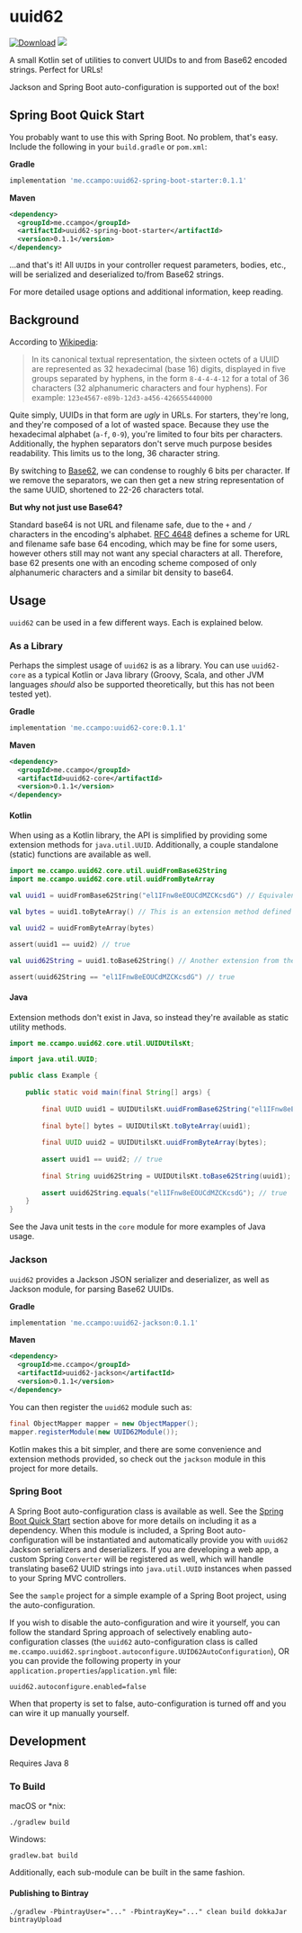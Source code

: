 # uuid62

[![Download](https://api.bintray.com/packages/ccampo133/public/uuid62/images/download.svg)](https://bintray.com/ccampo133/public/uuid62/_latestVersion)
[![](https://github.com/ccampo133/uuid62/workflows/Build%20master/badge.svg)](https://github.com/{owner}/{repo}/actions) 

A small Kotlin set of utilities to convert UUIDs to and from Base62 encoded strings. Perfect for URLs!

Jackson and Spring Boot auto-configuration is supported out of the box!

## Spring Boot Quick Start

You probably want to use this with Spring Boot. No problem, that's easy. Include the following in your `build.gradle` 
or `pom.xml`:

**Gradle**

```groovy
implementation 'me.ccampo:uuid62-spring-boot-starter:0.1.1'
```

**Maven**

```xml
<dependency>
  <groupId>me.ccampo</groupId>
  <artifactId>uuid62-spring-boot-starter</artifactId>
  <version>0.1.1</version>
</dependency>
```

...and that's it! All `UUID`s in your controller request parameters, bodies, etc., will be serialized and deserialized 
to/from Base62 strings.

For more detailed usage options and additional information, keep reading.

## Background

According to [Wikipedia](https://en.wikipedia.org/wiki/Universally_unique_identifier#Format):

> In its canonical textual representation, the sixteen octets of a UUID are represented as 32 hexadecimal (base 16) 
digits, displayed in five groups separated by hyphens, in the form `8-4-4-4-12` for a total of 36 characters (32 
alphanumeric characters and four hyphens). For example: `123e4567-e89b-12d3-a456-426655440000`

Quite simply, UUIDs in that form are _ugly_ in URLs. For starters, they're long, and they're composed of a lot of wasted
space. Because they use the hexadecimal alphabet (`a-f`, `0-9`), you're limited to four bits per characters. 
Additionally, the hyphen separators don't serve much purpose besides readability. This limits us to the long, 36
character string.

By switching to [Base62](https://www.wikidata.org/wiki/Q809817), we can condense to roughly 6 bits per character. If we
remove the separators, we can then get a new string representation of the same UUID, shortened to 22-26 characters 
total.

**But why not just use Base64?**

Standard base64 is not URL and filename safe, due to the `+` and `/` characters in the encoding's alphabet. 
[RFC 4648](https://tools.ietf.org/html/rfc4648#section-5) defines a scheme for URL and filename safe base 64 encoding,
which may be fine for some users, however others still may not want any special characters at all. Therefore, base 62 
presents one with an encoding scheme composed of only alphanumeric characters and a similar bit density to base64.

## Usage

`uuid62` can be used in a few different ways. Each is explained below.

### As a Library

Perhaps the simplest usage of `uuid62` is as a library. You can use `uuid62-core` as a typical Kotlin or Java library 
(Groovy, Scala, and other JVM languages _should_ also be supported theoretically, but this has not been tested yet).

**Gradle**

```groovy
implementation 'me.ccampo:uuid62-core:0.1.1'
```

**Maven**

```xml
<dependency>
  <groupId>me.ccampo</groupId>
  <artifactId>uuid62-core</artifactId>
  <version>0.1.1</version>
</dependency>
```

#### Kotlin
When using as a Kotlin library, the API is simplified by providing some extension methods for `java.util.UUID`. 
Additionally, a couple standalone (static) functions are available as well.

```kotlin
import me.ccampo.uuid62.core.util.uuidFromBase62String
import me.ccampo.uuid62.core.util.uuidFromByteArray

val uuid1 = uuidFromBase62String("el1IFnw8eEOUCdMZCKcsdG") // Equivalent to beac91e2-8479-4f38-94d0-3199a0706c67

val bytes = uuid1.toByteArray() // This is an extension method defined in me.ccampo.uuid62.core.util

val uuid2 = uuidFromByteArray(bytes)

assert(uuid1 == uuid2) // true

val uuid62String = uuid1.toBase62String() // Another extension from the same package

assert(uuid62String == "el1IFnw8eEOUCdMZCKcsdG") // true
```

#### Java

Extension methods don't exist in Java, so instead they're available as static utility methods.

```java
import me.ccampo.uuid62.core.util.UUIDUtilsKt;

import java.util.UUID;

public class Example {
    
    public static void main(final String[] args) {
        
        final UUID uuid1 = UUIDUtilsKt.uuidFromBase62String("el1IFnw8eEOUCdMZCKcsdG");
        
        final byte[] bytes = UUIDUtilsKt.toByteArray(uuid1);
        
        final UUID uuid2 = UUIDUtilsKt.uuidFromByteArray(bytes);
        
        assert uuid1 == uuid2; // true
        
        final String uuid62String = UUIDUtilsKt.toBase62String(uuid1);
        
        assert uuid62String.equals("el1IFnw8eEOUCdMZCKcsdG"); // true
    }
}
```

See the Java unit tests in the `core` module for more examples of Java usage.

### Jackson

`uuid62` provides a Jackson JSON serializer and deserializer, as well as Jackson module, for parsing Base62 UUIDs.

**Gradle**

```groovy
implementation 'me.ccampo:uuid62-jackson:0.1.1'
```

**Maven**

```xml
<dependency>
  <groupId>me.ccampo</groupId>
  <artifactId>uuid62-jackson</artifactId>
  <version>0.1.1</version>
</dependency>
```

You can then register the `uuid62` module such as:

```java
final ObjectMapper mapper = new ObjectMapper();
mapper.registerModule(new UUID62Module());
```

Kotlin makes this a bit simpler, and there are some convenience and extension methods provided, so check out the 
`jackson` module in this project for more details.


### Spring Boot

A Spring Boot auto-configuration class is available as well. See the [Spring Boot Quick Start](#spring-boot-quick-start)
section above for more details on including it as a dependency. When this module is included, a Spring Boot 
auto-configuration will be instantiated and automatically provide you with `uuid62` Jackson serializers and 
deserializers. If you are developing a web app, a custom Spring `Converter` will be registered as well, which will
handle translating base62 UUID strings into `java.util.UUID` instances when passed to your Spring MVC controllers.

See the `sample` project for a simple example of a Spring Boot project, using the auto-configuration.

If you wish to disable the auto-configuration and wire it yourself, you can follow the standard Spring approach of
selectively enabling auto-configuration classes (the `uuid62` auto-configuration class is called 
`me.ccampo.uuid62.springboot.autoconfigure.UUID62AutoConfiguration`), OR you can provide the following property in your
`application.properties`/`application.yml` file:

    uuid62.autoconfigure.enabled=false

When that property is set to false, auto-configuration is turned off and you can wire it up manually yourself.

## Development

Requires Java 8

### To Build

macOS or *nix:

    ./gradlew build

Windows:    

    gradlew.bat build
    
Additionally, each sub-module can be built in the same fashion.

#### Publishing to Bintray

    ./gradlew -PbintrayUser="..." -PbintrayKey="..." clean build dokkaJar bintrayUpload

